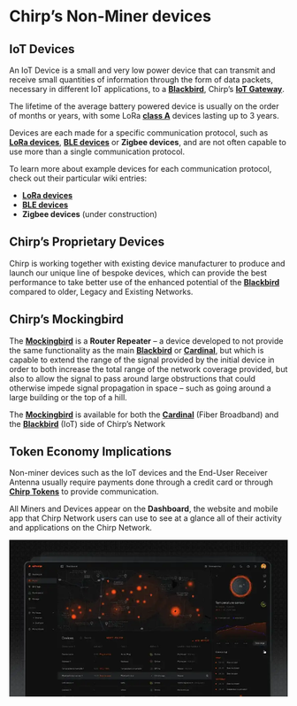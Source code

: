 # Chirp’s Non-Miner devices

## IoT Devices

An IoT Device is a small and very low power device that can transmit and receive small quantities of information through the form of data packets, necessary in different IoT applications, to a **[Blackbird](docs/Hardware/Blackbird.md)**, Chirp’s **[IoT Gateway](docs/IoT-Protocols/LoRa/LoRa-Hardware.md)**. 

The lifetime of the average battery powered device is usually on the order of months or years, with some LoRa **[class A](docs/IoT-Protocols/LoRa/LoRa-classes.md)** devices lasting up to 3 years. 

Devices are each made for a specific communication protocol, such as **[LoRa devices](docs/IoT-Protocols/LoRa/LoRa-Hardware.md)**, **[BLE devices](docs/Hardware/BLE-devices.md)** or **Zigbee devices**, and are not often capable to use more than a single communication protocol.

To learn more about example devices for each communication protocol, check out their particular wiki entries:

-	**[LoRa devices](docs/IoT-Protocols/LoRa/LoRa-Hardware.md)**
-	**[BLE devices](docs/Hardware/BLE-devices.md)**
-	**Zigbee devices** (under construction)

## Chirp’s Proprietary Devices

Chirp is working together with existing device manufacturer to produce and launch our unique line of bespoke devices, which can provide the best performance to take better use of the enhanced potential of the **[Blackbird](docs/Hardware/Blackbird.md)** compared to older, Legacy and Existing Networks. 

## Chirp’s Mockingbird

The **[Mockingbird](Mockingbird.md)** is a **Router Repeater** – a device developed to not provide the same functionality as the main **[Blackbird](docs/Hardware/Blackbird.md)** or **[Cardinal](docs/Hardware/Cardinal.md)**, but which is capable to extend the range of the signal provided by the initial device in order to both increase the total range of the network coverage provided, but also to allow the signal to pass around large obstructions that could otherwise impede signal propagation in space – such as going around a large building or the top of a hill.

The **[Mockingbird](Mockingbird.md)** is available for both the **[Cardinal](docs/Hardware/Cardinal.md)** (Fiber Broadband) and the **[Blackbird](docs/Hardware/Blackbird.md)** (IoT) side of Chirp’s Network

## Token Economy Implications

Non-miner devices such as the IoT devices and the End-User Receiver Antenna usually require payments done through a credit card or through **[Chirp Tokens](docs/Chirp-Tokens/chirp-tokens.md)** to provide communication. 

All Miners and Devices appear on the **Dashboard**, the website and mobile app that Chirp Network users can use to see at a glance all of their activity and applications on the Chirp Network. 

![Dashboard](dashboard.png)
